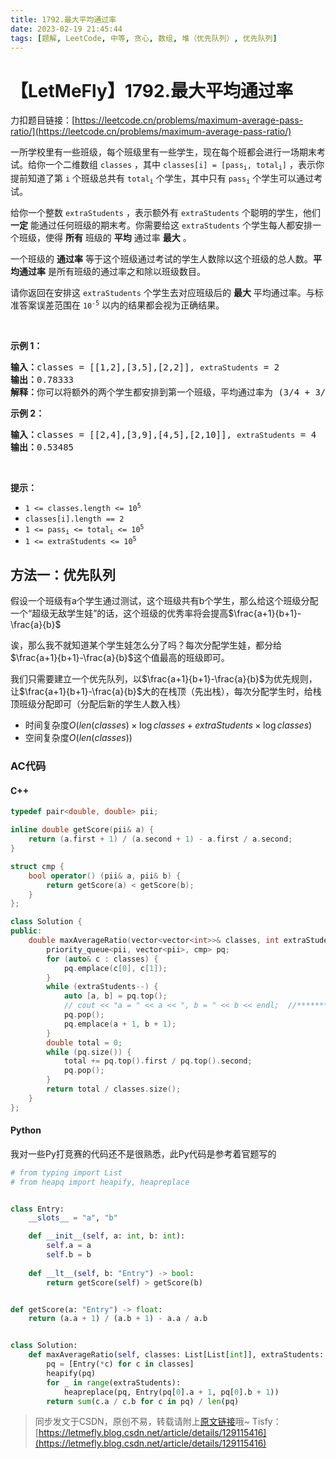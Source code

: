 ```yaml
---
title: 1792.最大平均通过率
date: 2023-02-19 21:45:44
tags: [题解, LeetCode, 中等, 贪心, 数组, 堆（优先队列）, 优先队列]
---
```


# 【LetMeFly】1792.最大平均通过率

力扣题目链接：[https://leetcode.cn/problems/maximum-average-pass-ratio/](https://leetcode.cn/problems/maximum-average-pass-ratio/)

<p>一所学校里有一些班级，每个班级里有一些学生，现在每个班都会进行一场期末考试。给你一个二维数组 <code>classes</code> ，其中 <code>classes[i] = [pass<sub>i</sub>, total<sub>i</sub>]</code> ，表示你提前知道了第 <code>i</code> 个班级总共有 <code>total<sub>i</sub></code> 个学生，其中只有 <code>pass<sub>i</sub></code> 个学生可以通过考试。</p>

<p>给你一个整数 <code>extraStudents</code> ，表示额外有 <code>extraStudents</code> 个聪明的学生，他们 <strong>一定</strong> 能通过任何班级的期末考。你需要给这 <code>extraStudents</code> 个学生每人都安排一个班级，使得 <strong>所有</strong> 班级的 <strong>平均</strong> 通过率 <strong>最大</strong> 。</p>

<p>一个班级的 <strong>通过率</strong> 等于这个班级通过考试的学生人数除以这个班级的总人数。<strong>平均通过率</strong> 是所有班级的通过率之和除以班级数目。</p>

<p>请你返回在安排这 <code><span style="">extraStudents</span></code> 个学生去对应班级后的 <strong>最大</strong> 平均通过率。与标准答案误差范围在 <code>10<sup>-5</sup></code> 以内的结果都会视为正确结果。</p>

<p> </p>

<p><strong>示例 1：</strong></p>

<pre>
<b>输入：</b>classes = [[1,2],[3,5],[2,2]], <code>extraStudents</code> = 2
<b>输出：</b>0.78333
<b>解释：</b>你可以将额外的两个学生都安排到第一个班级，平均通过率为 (3/4 + 3/5 + 2/2) / 3 = 0.78333 。
</pre>

<p><strong>示例 2：</strong></p>

<pre>
<b>输入：</b>classes = [[2,4],[3,9],[4,5],[2,10]], <code>extraStudents</code> = 4
<strong>输出：</strong>0.53485
</pre>

<p> </p>

<p><strong>提示：</strong></p>

<ul>
	<li><code>1 <= classes.length <= 10<sup>5</sup></code></li>
	<li><code>classes[i].length == 2</code></li>
	<li><code>1 <= pass<sub>i</sub> <= total<sub>i</sub> <= 10<sup>5</sup></code></li>
	<li><code>1 <= extraStudents <= 10<sup>5</sup></code></li>
</ul>


    
## 方法一：优先队列

假设一个班级有a个学生通过测试，这个班级共有b个学生，那么给这个班级分配一个“超级无敌学生娃”的话，这个班级的优秀率将会提高$\frac{a+1}{b+1}-\frac{a}{b}$

诶，那么我不就知道某个学生娃怎么分了吗？每次分配学生娃，都分给$\frac{a+1}{b+1}-\frac{a}{b}$这个值最高的班级即可。

我们只需要建立一个优先队列，以$\frac{a+1}{b+1}-\frac{a}{b}$为优先规则，让$\frac{a+1}{b+1}-\frac{a}{b}$大的在栈顶（先出栈），每次分配学生时，给栈顶班级分配即可（分配后新的学生人数入栈）

+ 时间复杂度$O(len(classes)\times \log classes + extraStudents\times \log classes)$
+ 空间复杂度$O(len(classes))$

### AC代码

#### C++

```cpp
typedef pair<double, double> pii;

inline double getScore(pii& a) {
    return (a.first + 1) / (a.second + 1) - a.first / a.second;
}

struct cmp {
    bool operator() (pii& a, pii& b) {
        return getScore(a) < getScore(b);
    }
};

class Solution {
public:
    double maxAverageRatio(vector<vector<int>>& classes, int extraStudents) {
        priority_queue<pii, vector<pii>, cmp> pq;
        for (auto& c : classes) {
            pq.emplace(c[0], c[1]);
        }
        while (extraStudents--) {
            auto [a, b] = pq.top();
            // cout << "a = " << a << ", b = " << b << endl;  //**********
            pq.pop();
            pq.emplace(a + 1, b + 1);
        }
        double total = 0;
        while (pq.size()) {
            total += pq.top().first / pq.top().second;
            pq.pop();
        }
        return total / classes.size();
    }
};
```

#### Python

我对一些Py打竞赛的代码还不是很熟悉，此Py代码是参考着官题写的

```python
# from typing import List
# from heapq import heapify, heapreplace


class Entry:
    __slots__ = "a", "b"

    def __init__(self, a: int, b: int):
        self.a = a
        self.b = b
    
    def __lt__(self, b: "Entry") -> bool:
        return getScore(self) > getScore(b)


def getScore(a: "Entry") -> float:
    return (a.a + 1) / (a.b + 1) - a.a / a.b


class Solution:
    def maxAverageRatio(self, classes: List[List[int]], extraStudents: int) -> float:
        pq = [Entry(*c) for c in classes]
        heapify(pq)
        for _ in range(extraStudents):
            heapreplace(pq, Entry(pq[0].a + 1, pq[0].b + 1))
        return sum(c.a / c.b for c in pq) / len(pq)

```

> 同步发文于CSDN，原创不易，转载请附上[原文链接](https://blog.letmefly.xyz/2023/02/19/LeetCode%201792.%E6%9C%80%E5%A4%A7%E5%B9%B3%E5%9D%87%E9%80%9A%E8%BF%87%E7%8E%87/)哦~
> Tisfy：[https://letmefly.blog.csdn.net/article/details/129115416](https://letmefly.blog.csdn.net/article/details/129115416)
